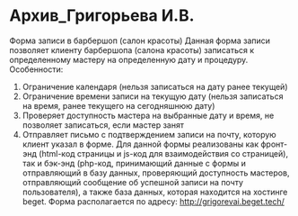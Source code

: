 # Архив_Григорьева И.В.
Форма записи в барбершоп (салон красоты)
Данная форма записи позволяет клиенту барбершопа (салона красоты) записаться к определенному мастеру на определенную дату и процедуру.
Особенности:
1. Ограничение календаря (нельзя записаться на дату ранее текущей)
2. Ограничение времени записи на текущую дату (нельзя записаться на время, ранее текущего на сегодняшнюю дату)
3. Проверяет доступность мастера на выбранные дату и время, не позволяет записаться, если мастер занят
4. Отправляет письмо с подтверждением записи на почту, которую клиент указал в форме.
Для данной формы реализованы как фронт-энд (html-код страницы и js-код для взаимодействия со страницей), так и бэк-энд (php-код, принимающий данные с формы и отправляющий в базу данных, проверяющий доступность мастеров, отправляющий сообщение об успешной записи на почту пользователя), а также база данных, которая находится на хостинге beget.
Форма располагается по адресу: http://grigorevai.beget.tech/
